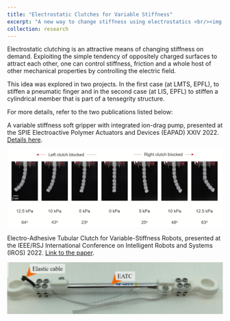 ```yaml
---
title: "Electrostatic Clutches for Variable Stiffness"
excerpt: "A new way to change stiffness using electrostatics <br/><img src='/images/projectImages/ES_clutches.png'>"
collection: research
---
```


Electrostatic clutching is an attractive means of changing stiffness on demand. Exploiting the simple tendency of oppositely charged surfaces to attract each other, one can control stiffness, friction and a whole host of other mechanical properties by controlling the electric field. 

This idea was explored in two projects. In the first case (at LMTS, EPFL), to stiffen a pneumatic finger and in the second case (at LIS, EPFL) to stiffen a cylindrical member that is part of a tensegrity structure.

For more details, refer to the two publications listed below:

A variable stiffness soft gripper with integrated ion-drag pump, presented at the SPIE Electroactive Polymer Actuators and Devices (EAPAD) XXIV 2022. [Details here](/publications/smith2022electrostatic).

<img src='/images/projectImages/vsclutch_2.png'>

Electro-Adhesive Tubular Clutch for Variable-Stiffness Robots, presented at the IEEE/RSJ International Conference on Intelligent Robots and Systems (IROS) 2022. [Link to the paper](https://doi.org/10.1109/IROS47612.2022.9982098).

<img src='/images/projectImages/ES_cylindrical.png'>